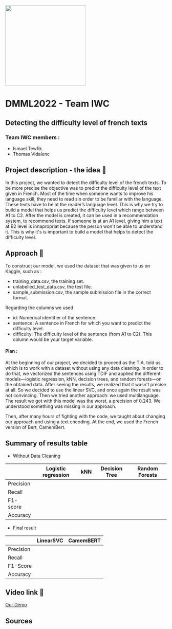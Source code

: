 <img src='https://upload.wikimedia.org/wikipedia/commons/7/77/Logo_HEC_Lausanne.png' width="250">

# DMML2022 - Team IWC

## Detecting the difficulty level of french texts
### Team IWC members : 

- Ismael Tewfik
- Thomas Vidalenc


## Project description - the idea 💎

In this project, we wanted to detect the difficulty level of the french texts. To be more precise the objective was to predict the difficulty level of the text given in French. Most of the time when someone wants to improve his language skill, they need to read sin order to be familiar with the language. These texts have to be at the reader’s language level. This is why we try to build a model that helps us predict the difficulty level which range between A1 to C2. After the model is created, it can be used in a recommendation system, to recommend texts. If someone is at an A1 level, giving him a text at B2 level is innapropriat because the person won't be able to understand it. This is why it's is important to build a model that helps to detect the difficulty level. 

## Approach 📂
To construct our model, we used the dataset that was given to us on Kaggle, such as : 

- training_data.csv, the training set.
- unlabelled_test_data.csv, the test file.
- sample_submission.csv, the sample submission file in the correct format.

Regarding the columns we used

- id: Numerical identifier of the sentence.
- sentence: A sentence in French for which you want to predict the difficulty level.
- difficulty: The difficulty level of the sentence (from A1 to C2). This column would be your target variable.

#### Plan :

At the beginning of our project, we decided to proceed as the T.A. told us, which is to work with a dataset without using any data cleaning. In order to do that, we vectorized the sentences using TDIF and applied the different models—logistic regression, kNN, decision trees, and random forests—on the obtained data. After seeing the results, we realized that it wasn't precise at all. So we decided to use the linear SVC, and once again the result was not convincing. Then we tried another approach: we used multilanguage. The result we got with this model was the worst, a precision of 0.243. We understood something was missing in our approach.

Then, after many hours of fighting with the code, we taught about changing our approach and using a text encoding. At the end, we used the French version of Bert, CamemBert.



## Summary of results table

- Without Data Cleaning

|  | Logistic regression |kNN	| Decision Tree | Random Forests |
| ------------- | ------------- |----------| ------------- | ------------- |
| Precision |||  |  |
| Recall |||  |  |
| F1-score | ||  |  |
| Accuracy |  ||  |  |


- Final result

|| LinearSVC | CamemBERT | 
| --- | --- |---|
| Precision |  |  |
| Recall |  |  | 
| F1-Score |  |  | 
| Accuracy | |  |  


## Video link 🎥 



[Our Demo](https://www.youtube.com/watch?v=H1HdZFgR-aA)

## Sources
